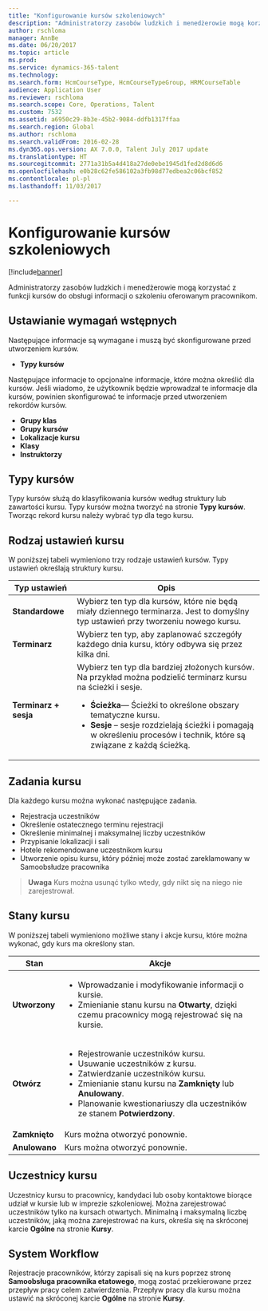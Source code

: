 ```yaml
---
title: "Konfigurowanie kursów szkoleniowych"
description: "Administratorzy zasobów ludzkich i menedżerowie mogą korzystać z funkcji kursów do obsługi informacji o szkoleniu oferowanym pracownikom."
author: rschloma
manager: AnnBe
ms.date: 06/20/2017
ms.topic: article
ms.prod: 
ms.service: dynamics-365-talent
ms.technology: 
ms.search.form: HcmCourseType, HcmCourseTypeGroup, HRMCourseTable
audience: Application User
ms.reviewer: rschloma
ms.search.scope: Core, Operations, Talent
ms.custom: 7532
ms.assetid: a6950c29-8b3e-45b2-9084-ddfb1317ffaa
ms.search.region: Global
ms.author: rschloma
ms.search.validFrom: 2016-02-28
ms.dyn365.ops.version: AX 7.0.0, Talent July 2017 update
ms.translationtype: HT
ms.sourcegitcommit: 2771a31b5a4d418a27de0ebe1945d1fed2d8d6d6
ms.openlocfilehash: e0b28c62fe586102a3fb98d77edbea2c06bcf852
ms.contentlocale: pl-pl
ms.lasthandoff: 11/03/2017

---
```


# <a name="set-up-training-courses"></a>Konfigurowanie kursów szkoleniowych

[!include[banner](includes/banner.md)]


Administratorzy zasobów ludzkich i menedżerowie mogą korzystać z funkcji kursów do obsługi informacji o szkoleniu oferowanym pracownikom.

 <a name="set-up-prerequisites"></a> Ustawianie wymagań wstępnych
---------------------

Następujące informacje są wymagane i muszą być skonfigurowane przed utworzeniem kursów.
-   **Typy kursów**

Następujące informacje to opcjonalne informacje, które można określić dla kursów. Jeśli wiadomo, że użytkownik będzie wprowadzał te informacje dla kursów, powinien skonfigurować te informacje przed utworzeniem rekordów kursów.
-   **Grupy klas**
-   **Grupy kursów**
-   **Lokalizacje kursu**
-   **Klasy**
-   **Instruktorzy**

## <a name="course-types"></a>Typy kursów
Typy kursów służą do klasyfikowania kursów według struktury lub zawartości kursu. Typy kursów można tworzyć na stronie **Typy kursów**. Tworząc rekord kursu należy wybrać typ dla tego kursu.

## <a name="course-setup-type"></a>Rodzaj ustawień kursu
W poniższej tabeli wymieniono trzy rodzaje ustawień kursów. Typy ustawień określają struktury kursu.

<table>
<thead>
<tr class="header">
<th>Typ ustawień</th>
<th>Opis</th>
</tr>
</thead>
<tbody>
<tr class="odd">
<td><strong>Standardowe</strong></td>
<td>Wybierz ten typ dla kursów, które nie będą miały dziennego terminarza. Jest to domyślny typ ustawień przy tworzeniu nowego kursu.</td>
</tr>
<tr class="even">
<td><strong>Terminarz</strong></td>
<td>Wybierz ten typ, aby zaplanować szczegóły każdego dnia kursu, który odbywa się przez kilka dni.</td>
</tr>
<tr class="odd">
<td><strong>Terminarz + sesja</strong></td>
<td>Wybierz ten typ dla bardziej złożonych kursów. Na przykład można podzielić terminarz kursu na ścieżki i sesje.
<ul>
<li><strong>Ścieżka</strong>— Ścieżki to określone obszary tematyczne kursu.</li>
<li><strong>Sesje </strong> – sesje rozdzielają ścieżki i pomagają w określeniu procesów i technik, które są związane z każdą ścieżką.</li>
</ul></td>
</tr>
</tbody>
</table>

## <a name="course-tasks"></a>Zadania kursu
Dla każdego kursu można wykonać następujące zadania.
-   Rejestracja uczestników
-   Określenie ostatecznego terminu rejestracji
-   Określenie minimalnej i maksymalnej liczby uczestników
-   Przypisanie lokalizacji i sali
-   Hotele rekomendowane uczestnikom kursu
-   Utworzenie opisu kursu, który później może zostać zareklamowany w Samoobsłudze pracownika

  >**Uwaga** Kurs można usunąć tylko wtedy, gdy nikt się na niego nie zarejestrował. 
    
## <a name="course-statuses"></a>Stany kursu
W poniższej tabeli wymieniono możliwe stany i akcje kursu, które można wykonać, gdy kurs ma określony stan.

<table>
<thead>
<tr class="header">
<th>Stan</th>
<th>Akcje</th>
</tr>
</thead>
<tbody>
<tr class="odd">
<td><strong>Utworzony</strong></td>
<td><ul>
<li>Wprowadzanie i modyfikowanie informacji o kursie.</li>
<li>Zmienianie stanu kursu na <strong>Otwarty</strong>, dzięki czemu pracownicy mogą rejestrować się na kursie.</li>
</ul></td>
</tr>
<tr class="even">
<td><strong>Otwórz</strong></td>
<td><ul>
<li>Rejestrowanie uczestników kursu.</li>
<li>Usuwanie uczestników z kursu.</li>
<li>Zatwierdzanie uczestników kursu.</li>
<li>Zmienianie stanu kursu na <strong> Zamknięty</strong> lub <strong>Anulowany</strong>.</li>
<li>Planowanie kwestionariuszy dla uczestników ze stanem <strong>Potwierdzony</strong>.</li>
</ul></td>
</tr>
<tr class="odd">
<td><strong>Zamknięto</strong></td>
<td>Kurs można otworzyć ponownie.</td>
</tr>
<tr class="even">
<td><strong>Anulowano</strong></td>
<td>Kurs można otworzyć ponownie.</td>
</tr>
</tbody>
</table>

## <a name="course-participants"></a>Uczestnicy kursu
Uczestnicy kursu to pracownicy, kandydaci lub osoby kontaktowe biorące udział w kursie lub w imprezie szkoleniowej. Można zarejestrować uczestników tylko na kursach otwartych. Minimalną i maksymalną liczbę uczestników, jaką można zarejestrować na kurs, określa się na skróconej karcie **Ogólne** na stronie **Kursy**.

<a name="workflow"></a>System Workflow
--------

Rejestracje pracowników, którzy zapisali się na kurs poprzez stronę **Samoobsługa pracownika etatowego**, mogą zostać przekierowane przez przepływ pracy celem zatwierdzenia.  Przepływ pracy dla kursu można ustawić na skróconej karcie **Ogólne** na stronie **Kursy**.






